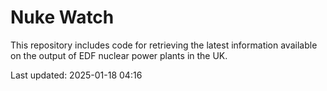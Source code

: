 # Nuke Watch

This repository includes code for retrieving the latest information available on the output of EDF nuclear power plants in the UK.

Last updated: 2025-01-18 04:16